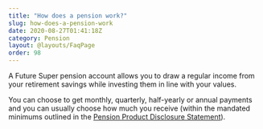```yaml
---
title: "How does a pension work?"
slug: how-does-a-pension-work
date: 2020-08-27T01:41:18Z
category: Pension
layout: @layouts/FaqPage
order: 98
---
```


A Future Super pension account allows you to draw a regular income from your retirement savings while investing them in line with your values.

You can choose to get monthly, quarterly, half-yearly or annual payments and you can usually choose how much you receive (within the mandated minimums outlined in the [Pension Product Disclosure Statement](https://www.myfuturesuper.com.au/pppds)).
